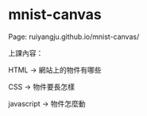 # mnist-canvas
Page: ruiyangju.github.io/mnist-canvas/




上課內容：

  HTML -> 網站上的物件有哪些
  
  CSS -> 物件要長怎樣
  
  javascript -> 物件怎麼動
